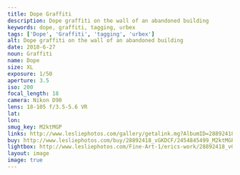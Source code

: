 ```yaml
---
title: Dope Graffiti
description: Dope graffiti on the wall of an abandoned building
keywords: dope, graffiti, tagging, urbex
tags: ['Dope', 'Graffiti', 'tagging', 'urbex']
alt: Dope graffiti on the wall of an abandoned building
date: 2010-6-27
noun: Graffiti
name: Dope
size: XL
exposure: 1/50
aperture: 3.5
iso: 200
focal_length: 18
camera: Nikon D90
lens: 18-105 f/3.5-5.6 VR
lat: 
lon: 
smug_key: M2ktMGP
links: http://www.lesliephotos.com/gallery/getalink.mg?AlbumID=28892418&AlbumKey=vGKDCF&ImageID=2454845499&ImageKey=M2ktMGP&how=forum&Page=1
buy: http://www.lesliephotos.com/buy/28892418_vGKDCF/2454845499_M2ktMGP/
lightbox: http://www.lesliephotos.com/Fine-Art-1/erics-work/28892418_vGKDCF#!i=2454845499&k=M2ktMGP&lb=1&s=A
layout: image
image: true
---
```

